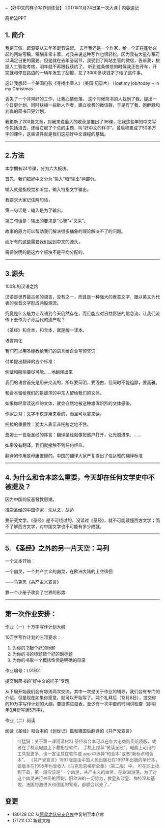 
~【好中文的样子写作训练营】
2017年11月24日第一次大课 | 内容速记

高桥流PPT

## 1. 简介

我是王佩。起源要从去年圣诞节说起。
去年我还是一个作家，给一个正在蓬勃兴起的网站写稿，稿酬非常丰厚，对我来说这种写作也很轻松，因为我有大量存稿可以满足日更的需要。但是就在去年圣诞节，我受到了网站主管的微信，告诉我，根据人工智能考核，明年就不再跟我续约了。
听到这条微信的时候我正在开车，开完就和停在路边的一辆车发生了刮擦，花了3000多块钱才了结了这件事。

这让我想起一个美国电影《寻找小唐人》（美国·纪录片）
I lost my job/today ~ in my Christmas

丢失了一个非常好的工作，让我心情低落。
这个时候简书的人找到了我，提出一个日更计划，同时扶植一些新人作者，建立收费的微信群，于是有了我、饱醉豚和刘淼的简书日更计划。

我更新了200篇文章，对我来说最大的收获是推出了36课，把我这些年的中文写作包括进去，还给它起了个总的主题，叫“好中文的样子”。最后积累成了50多万字的课件，这些课件就是我们这期好中文课程的基础。

- - -

## 2.方法

本学期有24节课，分为六大板块。

首先，我们把好中文分为“输入”和“输出”两部分。

输入就是指视觉和听觉，输入特指文字输出。

我要求大家记住两句话，

第一句话是：输入是为了输出。

第二句话是：输出的要求是“心智”+“文采”。

故事的原力可以帮助我们解决很多抽象的理论解决不了的问题。

而所有的这些需要我们回到中文的源头。

需要说明的是这六个板块不是平均分配的。

- - -

## 3.源头

100年的汉语之路

汉语是世界最古老的语言，没有之一，而且是一种强大的表意文字，跟以英文为代表的表音文字形成两股潮流。

究竟是什么魅力让汉语到今天仍然存在，而且能应对日益膨胀的信息流，让我们流传下去作为子孙后代的遗产呢？

《圣经》和合本，和合本，就是统一译本。

语言内化

我们可以用圣经教给我们的语言给企业写颁奖词

付单提出翻译的五个标准：

例证和隐喻要尽可能……地翻译出来

我们的语言首先是用来交流的，所以要简明，要浅白，但同时不能粗鄙，要高雅。

和合本留给我们的是雄浑的中东人留给我们的文体。

如果你经常读这样的文体，就会自然地被这种雄浑炽烈的文体感染。

作家之耳：文字不仅是用来看的，而且可以拿来读。

托拉的重要性：犹太人表示非托拉之地不住。

詹姆士一世版圣经的序言：翻译圣经就像把窗户打开，让光照进来，……

如果没有翻译，我们就接触不到任何经典。

翻译的作用是毋庸置疑的。中国的翻译大家严复提出了信达雅的翻译标准

- - -

## 4. 为什么和合本这么重要，今天却在任何文学史中不被提及？

因为中国的反基督教思潮。

推崇圣经的中国作家：沈从文，胡适

要研究文学，《圣经》是不可绕过的。没读过《圣经》，就不可能读懂西方文学；而不了解西方文学，对中国文学也不可能有多少成就。

- - -

## 5. 《圣经》之外的另一片天空：马列
一个文本开始：

一个幽灵，一个共产主义的幽灵，在欧洲大陆的上空徘徊

——马克思《共产主义宣言》

靠一个小册子改变了世界的形势

- - -

## 第一次作业安排：

作业（一）十万字写作计划大纲

10万字写作计划的三项要求：
1. 为你的书起个好的标题
2. 为你的书的标题起个好的副标题
3. 为你的书取一个概括性但是明确的目录

作业编号：L01E01

提交到简书的“好中文的样子”专题

从下周开始我们会有每周两次交流，其中一次是关于作业的辅导，我们会有专门的介绍。但是现在如果你愿意，就可以开始写了。两个礼拜后（12月8日），提交你的10万字写作计划的大纲。要提供进度表，至少有一次中更的时间供检查（即明年3月份写满5万字）。

作业（二）阅读

阅读《圣经》和合本的《创世记》篇和建国后翻译的《共产党宣言》


> 叶猛犸：关于第一课阅读材料
圣经和合本可以在各大电商购买纸质版，或者在手机及电脑上下载相应软件。
手机上推荐“微读圣经”，电脑上可用的工具就更多，请一定注意在软件或 app 中选择“和合本”或者“新标点和合本”。
《共产党宣言》1997版是由中国人民出版社在1997年出版的单行本，该版本在1995年也曾收入《马克思恩格斯全集》（第二版）中。
可在网上找到下载，第一段应该是“一个幽灵，共产主义的幽灵，在欧洲游荡。为了对这个幽灵进行神圣的围剿，旧欧洲的一切势力，教皇和沙皇、梅特涅和基佐、法国的激进派和德国的警察，都联合起来了。”


## 变更

- 180128 CC 从[原星之队分支仓库](https://github.com/GC4WP/common/tree/stars)中复制至本仓库
- 171211 CC 新建文档
